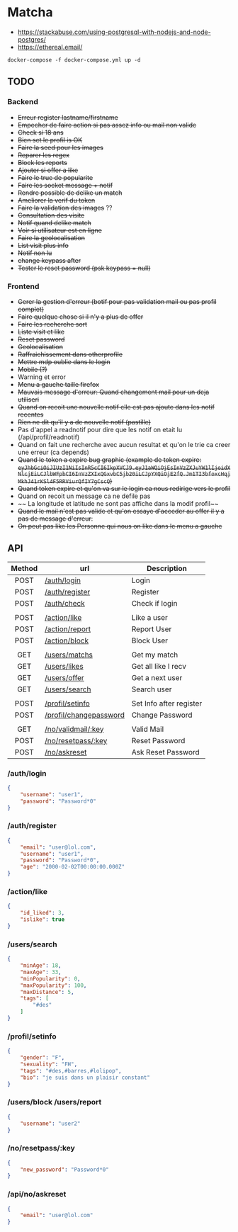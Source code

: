 # Matcha

- https://stackabuse.com/using-postgresql-with-nodejs-and-node-postgres/
- https://ethereal.email/

```
docker-compose -f docker-compose.yml up -d
```

## TODO
### Backend
- ~~Erreur register lastname/firstname~~
- ~~Empecher de faire action si pas assez info ou mail non valide~~
- ~~Check si 18 ans~~
- ~~Bien set le profil is OK~~
- ~~Faire la seed pour les images~~
- ~~Reparer les regex~~
- ~~Block les reports~~
- ~~Ajouter si offer a like~~
- ~~Faire le truc de popularite~~
- ~~Faire les socket message + notif~~
- ~~Rendre possible de delike un match~~
- ~~Ameliorer la verif du token~~
- ~~Faire la validation des images~~ ??
- ~~Consultation des visite~~
- ~~Notif quand delike match~~
- ~~Voir si utilisateur est en ligne~~
- ~~Faire la geolocalisation~~
- ~~List visit plus info~~
- ~~Notif non lu~~
- ~~change keypass after~~
- ~~Tester le reset password (psk keypass = null)~~

### Frontend
- ~~Gerer la gestion d'erreur (botif pour pas validation mail ou pas profil complet)~~
- ~~Faire quelque chose si il n'y a plus de offer~~
- ~~Faire les recherche sort~~
- ~~Liste visit et like~~
- ~~Reset password~~
- ~~Geolocalisation~~
- ~~Raffraichissement dans otherprofile~~
- ~~Mettre mdp oublie dans le login~~
- ~~Mobile (?)~~
- Warning et error
- ~~Menu a gauche taille firefox~~
- ~~Mauvais message d'erreur: Quand changement mail pour un deja utiliseri~~
- ~~Quand on recoit une nouvelle notif elle est pas ajoute dans les notif recentes~~
- ~~Rien ne dit qu'il y a de nouvelle notif (pastille)~~
- Pas d'appel a readnotif pour dire que les notif on etait lu (/api/profil/readnotif)
- Quand on fait une recherche avec aucun resultat et qu'on le trie ca creer une erreur (ca depends)
- ~~Quand le token a expire bug graphic (example de token expire: `eyJhbGciOiJIUzI1NiIsInR5cCI6IkpXVCJ9.eyJ1aWQiOjEsInVzZXJuYW1lIjoidXNlcjEiLCJlbWFpbCI6InVzZXIxQGxvbC5jb20iLCJpYXQiOjE2fQ.Jm1TI3bfoxcHqjMkhJ41rKSl4F5RRViurQfIY7gCscQ`)~~
- ~~Quand token expire et qu'on va sur le login ca nous redirige vers le profil~~
- Quand on recoit un message ca ne defile pas
-  ~~ La longitude et latitude ne sont pas affiche dans la modif profil~~
-  ~~Quand le mail n'est pas valide et qu'on essaye d'acceder au offer il y a pas de message d'erreur~~:
- ~~On peut pas like les Personne qui nous on like dans le menu a gauche~~

## API
| Method | url                         | Description             |
|:------:|-----------------------------|-------------------------|
| POST   | [/auth/login            ]() | Login                   |
| POST   | [/auth/register         ]() | Register                |
| POST   | [/auth/check            ]() | Check if login          |
|        |                             |                         |
| POST   | [/action/like           ]() | Like a user             |
| POST   | [/action/report         ]() | Report User             |
| POST   | [/action/block          ]() | Block User              |
|        |                             |                         |
| GET    | [/users/matchs          ]() | Get my match            |
| GET    | [/users/likes           ]() | Get all like I recv     |
| GET    | [/users/offer           ]() | Get a next user         |
| GET    | [/users/search          ]() | Search user             |
|        |                             |                         |
| POST   | [/profil/setinfo        ]() | Set Info after register |
| POST   | [/profil/changepassword ]() | Change Password         |
|        |                             |                         |
| GET    | [/no/validmail/:key     ]() | Valid Mail              |
| POST   | [/no/resetpass/:key     ]() | Reset Password          |
| POST   | [/no/askreset           ]() | Ask Reset Password      |

### /auth/login
```json
{
    "username": "user1",
    "password": "Password*0"
}
```

### /auth/register
```json
{
    "email": "user@lol.com",
    "username": "user1",
    "password": "Password*0",
    "age": "2000-02-02T00:00:00.000Z"
}
```

### /action/like
```json
{
    "id_liked": 3,
    "islike": true
}
```

### /users/search
```json
{
    "minAge": 18,
    "maxAge": 33,
    "minPopularity": 0,
    "maxPopularity": 100,
    "maxDistance": 5,
    "tags": [
        "#des"
    ]
}
```

### /profil/setinfo
```json
{
    "gender": "F",
    "sexuality": "FH",
    "tags": "#des,#barres,#lolipop",
    "bio": "je suis dans un plaisir constant"
}
```

### /users/block /users/report
```json
{
    "username": "user2"
}
```

### /no/resetpass/:key
```json
{
    "new_password": "Password*0"
}
```

### /api/no/askreset
```json
{
    "email": "user@lol.com"
}
```
